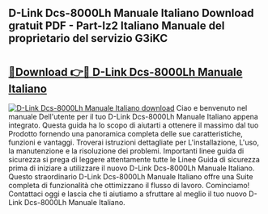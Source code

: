 ## D-Link Dcs-8000Lh Manuale Italiano Download gratuit PDF - Part-Iz2 Italiano Manuale del proprietario del servizio G3iKC

# <h2><a href="http://dff68cw.blite.top/?on=D-Link+Dcs-8000Lh+Manuale+Italiano">🔗Download 👉🔴 D-Link Dcs-8000Lh Manuale Italiano</a></h2>

[![D-Link Dcs-8000Lh Manuale Italiano download](https://i.imgur.com/lujVjoI.png)](http://dff68cw.blite.top/?on=D-Link+Dcs-8000Lh+Manuale+Italiano)
Ciao e benvenuto nel manuale Dell'utente per il tuo D-Link Dcs-8000Lh Manuale Italiano appena integrato. Questa guida ha lo scopo di aiutarti a ottenere il massimo dal tuo Prodotto fornendo una panoramica completa delle sue caratteristiche, funzioni e vantaggi. Troverai istruzioni dettagliate per L'installazione, L'uso, la manutenzione e la risoluzione dei problemi. Importanti linee guida di sicurezza si prega di leggere attentamente tutte le Linee Guida di sicurezza prima di iniziare a utilizzare il nuovo D-Link Dcs-8000Lh Manuale Italiano. Questo straordinario D-Link Dcs-8000Lh Manuale Italiano offre una Suite completa di funzionalità che ottimizzano il flusso di lavoro. Cominciamo! Contattaci oggi e lascia che ti aiutiamo a sfruttare al meglio il tuo nuovo D-Link Dcs-8000Lh Manuale Italiano.
